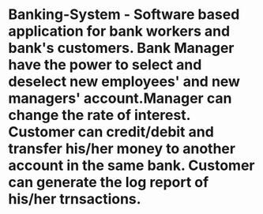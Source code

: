 # Banking-System - Software based application for bank workers and bank's customers. Bank Manager have the power to select and deselect new employees' and new managers' account.Manager can change the rate of interest. Customer can credit/debit and transfer his/her money to another account in the same bank. Customer can generate the log report of his/her trnsactions.